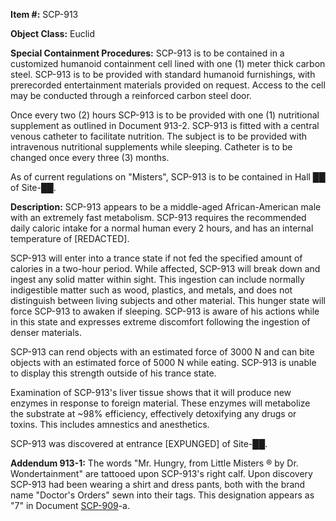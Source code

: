 **Item #:** SCP-913

**Object Class:** Euclid

**Special Containment Procedures:** SCP-913 is to be contained in a customized humanoid containment cell lined with one (1) meter thick carbon steel. SCP-913 is to be provided with standard humanoid furnishings, with prerecorded entertainment materials provided on request. Access to the cell may be conducted through a reinforced carbon steel door.

Once every two (2) hours SCP-913 is to be provided with one (1) nutritional supplement as outlined in Document 913-2. SCP-913 is fitted with a central venous catheter to facilitate nutrition. The subject is to be provided with intravenous nutritional supplements while sleeping. Catheter is to be changed once every three (3) months.

As of current regulations on "Misters", SCP-913 is to be contained in Hall ██ of Site-██.

**Description:** SCP-913 appears to be a middle-aged African-American male with an extremely fast metabolism. SCP-913 requires the recommended daily caloric intake for a normal human every 2 hours, and has an internal temperature of \[REDACTED\].

SCP-913 will enter into a trance state if not fed the specified amount of calories in a two-hour period. While affected, SCP-913 will break down and ingest any solid matter within sight. This ingestion can include normally indigestible matter such as wood, plastics, and metals, and does not distinguish between living subjects and other material. This hunger state will force SCP-913 to awaken if sleeping. SCP-913 is aware of his actions while in this state and expresses extreme discomfort following the ingestion of denser materials.

SCP-913 can rend objects with an estimated force of 3000 N and can bite objects with an estimated force of 5000 N while eating. SCP-913 is unable to display this strength outside of his trance state.

Examination of SCP-913's liver tissue shows that it will produce new enzymes in response to foreign material. These enzymes will metabolize the substrate at ~98% efficiency, effectively detoxifying any drugs or toxins. This includes amnestics and anesthetics.

SCP-913 was discovered at entrance \[EXPUNGED\] of Site-██.

**Addendum 913-1:** The words "Mr. Hungry, from Little Misters ® by Dr. Wondertainment" are tattooed upon SCP-913's right calf. Upon discovery SCP-913 had been wearing a shirt and dress pants, both with the brand name "Doctor's Orders" sewn into their tags. This designation appears as "7" in Document [SCP-909](/scp-909)\-a.